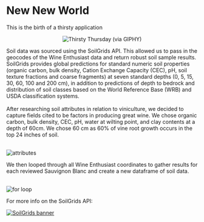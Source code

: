 # New New World

This is the birth of a thirsty application

<p align="center">
    <img alt='Thirsty Thursday (via GIPHY)' src="https://media.giphy.com/media/afFg1TjbR9s2I/giphy.gif"/>
</p>


<p>Soil data was sourced using the SoilGrids API. 
        This allowed us to pass in the geocodes of the  Wine Enthusiast data and 
        return robust soil sample results. SoilGrids provides global predictions 
        for standard numeric soil properties (organic carbon, bulk density, 
        Cation Exchange Capacity (CEC), pH, soil texture fractions and coarse fragments)
         at seven standard depths (0, 5, 15, 30, 60, 100 and 200 cm), in addition to 
         predictions of depth to bedrock and distribution of soil classes based on the 
         World Reference Base (WRB) and USDA classification systems.
        <br>
        <br>
        After researching soil attributes in relation to viniculture, we decided 
        to capture fields cited to be factors in producing great wine. We chose 
        organic carbon, bulk density, CEC, pH, water at wilting point, and clay 
        contents at a depth of 60cm. We chose 60 cm as 60% of vine root growth 
        occurs in the top 24 inches of soil.  
        </p>
        <br>
        <img src="../../images/attr.png" alt="attributes">
        <br>
        <p>
        We then looped through all Wine Enthusiast coordinates to gather results 
        for each reviewed Sauvignon Blanc and create a new dataframe of soil data. 
        </p>
        <br>
        <img src="../../images/loop.png" alt="for loop">
        <br>
        <p>For more info on the SoilGrids API:</p> 
        <a href="https://rest.soilgrids.org/index.html" target="_blank"><img src="https://rest.soilgrids.org/static/SoilGrids_banner_REST_200px.png" 
            class="img-responsive" alt="SoilGrids banner"></a>
